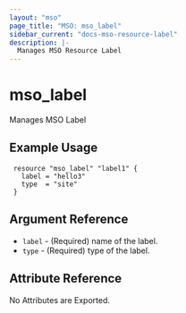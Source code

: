 ```yaml
---
layout: "mso"
page_title: "MSO: mso_label"
sidebar_current: "docs-mso-resource-label"
description: |-
  Manages MSO Resource Label
---
```


# mso_label #

Manages MSO Label

## Example Usage ##

```hcl
 resource "mso_label" "label1" {
   label = "hello3"
   type  = "site"
 }
```

## Argument Reference ##

* `label` - (Required) name of the label.
* `type` - (Required) type of the label.

## Attribute Reference ##

No Attributes are Exported.
